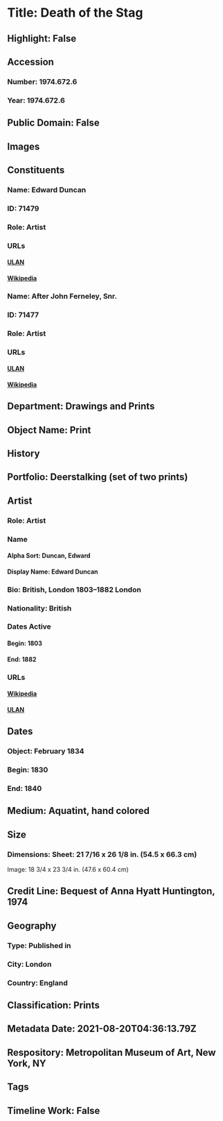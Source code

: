 # Title: Death of the Stag
## Highlight: False
## Accession
### Number: 1974.672.6
### Year: 1974.672.6
## Public Domain: False
## Images
## Constituents
### Name: Edward Duncan
### ID: 71479
### Role: Artist
### URLs
#### [ULAN](http://vocab.getty.edu/page/ulan/500023718)
#### [Wikipedia](https://www.wikidata.org/wiki/Q5342665)
### Name: After John Ferneley, Snr.
### ID: 71477
### Role: Artist
### URLs
#### [ULAN](http://vocab.getty.edu/page/ulan/500028287)
#### [Wikipedia](https://www.wikidata.org/wiki/Q3181492)
## Department: Drawings and Prints
## Object Name: Print
## History
## Portfolio: Deerstalking (set of two prints)
## Artist
### Role: Artist
### Name
#### Alpha Sort: Duncan, Edward
#### Display Name: Edward Duncan
### Bio: British, London 1803–1882 London
### Nationality: British
### Dates Active
#### Begin: 1803
#### End: 1882
### URLs
#### [Wikipedia](https://www.wikidata.org/wiki/Q5342665)
#### [ULAN](http://vocab.getty.edu/page/ulan/500023718)
## Dates
### Object: February 1834
### Begin: 1830
### End: 1840
## Medium: Aquatint, hand colored
## Size
### Dimensions: Sheet: 21 7/16 x 26 1/8 in. (54.5 x 66.3 cm) 
Image: 18 3/4 x 23 3/4 in. (47.6 x 60.4 cm)
## Credit Line: Bequest of Anna Hyatt Huntington, 1974
## Geography
### Type: Published in
### City: London
### Country: England
## Classification: Prints
## Metadata Date: 2021-08-20T04:36:13.79Z
## Respository: Metropolitan Museum of Art, New York, NY
## Tags
## Timeline Work: False